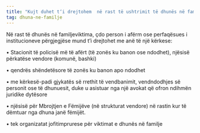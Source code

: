 ```yaml
---
title: "Kujt duhet t‘i drejtohem  në rast të ushtrimit të dhunës në familje?"
tag: dhuna-ne-familje
---
```

Në rast të dhunës në familjeviktima, çdo person i afërm ose perfaqësues i institucioneve përgjegjëse mund t’i drejtohet me anë të një kërkese:

•	Stacionit të policisë më të afërt (të zonës ku banon ose ndodhet), njësisë përkatëse vendore (komunë, bashki)

•	qendrës shëndetësore të zonës ku banon apo ndodhet 

•	me kërkesë-padi gjykatës së rrethit të vendbanimit, vendndodhjes së personit ose të dhunuesit,  duke u asistuar  nga një avokat që ofron ndihmën juridike dytësore

•	njësisë për Mbrojtjen e Fëmijëve (në strukturat vendore) në rastin kur të dëmtuar nga dhuna janë fëmijët.

•	tek organizatat jofitimprurese për viktimat e dhunës në familje
